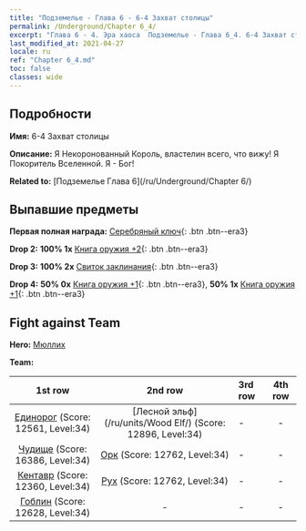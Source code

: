 ```yaml
---
title: "Подземелье - Глава 6 - 6-4 Захват столицы"
permalink: /Underground/Chapter 6_4/
excerpt: "Глава 6 - 4. Эра хаоса  Подземелье - Глава 6_4. 6-4 Захват столицы"
last_modified_at: 2021-04-27
locale: ru
ref: "Chapter 6_4.md"
toc: false
classes: wide
---
```


## Подробности

 **Имя:** 6-4 Захват столицы

 **Описание:** Я Некоронованный Король, властелин всего, что вижу! Я Покоритель Вселенной. Я - Бог!

 **Related to:** [Подземелье Глава 6](/ru/Underground/Chapter 6/)

## Выпавшие предметы

 **Первая полная награда:** [Серебряный ключ](/ItemsRU/con_693/){: .btn .btn--era3}

 **Drop 2:** **100% 1x** [Книга оружия +2](/ItemsRU/mat_32/){: .btn .btn--era3}

 **Drop 3:** **100% 2x** [Свиток заклинания](/ItemsRU/con_694/){: .btn .btn--era3}

 **Drop 4:** **50% 0x** [Книга оружия +1](/ItemsRU/mat_25/){: .btn .btn--era3}, **50% 1x** [Книга оружия +1](/ItemsRU/mat_25/){: .btn .btn--era3}


## Fight against Team
 **Hero:** [Мюллих](/ru/heroes/Mullich/)

 **Team:**


  | 1st row | 2nd row | 3rd row | 4th row |
  |:----:|:----:|:----|:----:|
  | [Единорог](/ru/units/Unicorn/) (Score: 12561, Level:34)  | [Лесной эльф](/ru/units/Wood Elf/) (Score: 12896, Level:34)  | - | - |
  | [Чудище](/ru/units/Behemoth/) (Score: 16386, Level:34)  | [Орк](/ru/units/Orc/) (Score: 12762, Level:34)  | - | - |
  | [Кентавр](/ru/units/Centaur/) (Score: 12360, Level:34)  | [Рух](/ru/units/Roc/) (Score: 12762, Level:34)  | - | - |
  | [Гоблин](/ru/units/Goblin/) (Score: 12628, Level:34)  | - | - | - |



